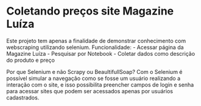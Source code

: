 # Coletando preços site Magazine Luíza

Este projeto tem apenas a finalidade de demonstrar conhecimento com webscraping utilizando selenium.
Funcionalidade:
    - Acessar página da Magazine Luíza
    - Pesquisar por Notebook
    - Coletar dados como descrição do produto e preço

Por que Selenium e não Scrapy ou BeaultifullSoap?
    Com o Selenium é possível simular a navegação como se fosse um usuário realizando a interação com o site, e isso possibilita preencher campos de login e senha para acessar sites que podem ser acessados apenas por usuários cadastrados.